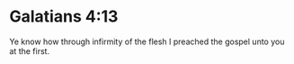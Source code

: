 # Galatians 4:13

Ye know how through infirmity of the flesh I preached the gospel unto you at the first.